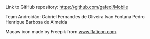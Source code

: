 Link to GitHub repository:
https://github.com/gafeol/Mobile

Team Androidão:
Gabriel Fernandes de Oliveira
Ivan Fontana
Pedro Henrique Barbosa de Almeida

Macaw icon made by Freepik from www.flaticon.com.
